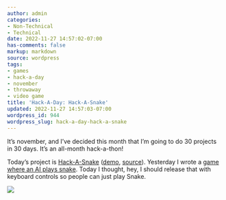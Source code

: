 ```yaml
---
author: admin
categories:
- Non-Technical
- Technical
date: 2022-11-27 14:57:02-07:00
has-comments: false
markup: markdown
source: wordpress
tags:
- games
- hack-a-day
- november
- throwaway
- video game
title: 'Hack-A-Day: Hack-A-Snake'
updated: 2022-11-27 14:57:03-07:00
wordpress_id: 944
wordpress_slug: hack-a-day-hack-a-snake
---
```

It’s november, and I’ve decided this month that I’m going to do 30 projects in 30 days. It’s an all-month hack-a-thon!

Today’s project is [Hack-A-Snake](https://tilde.za3k.com/hackaday/snake/) ([demo](https://tilde.za3k.com/hackaday/snake/), [source](https://github.com/za3k/day12_snake)). Yesterday I wrote a [game where an AI plays snake](https://blog.za3k.com/hack-a-day-hack-a-minigame/). Today I thought, hey, I should release that with keyboard controls so people can just play Snake.

[![](../wp-content/uploads/2022/11/screenshot-24.png)](https://tilde.za3k.com/hackaday/snake/)

